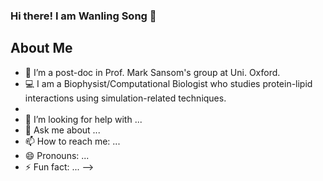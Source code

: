 ### Hi there! I am Wanling Song :woman:

## About Me

- :office: I’m a post-doc in Prof. Mark Sansom's group at Uni. Oxford. 
- :computer: I am a Biophysist/Computational Biologist who studies protein-lipid interactions using simulation-related techniques. 
- 
- 🤔 I’m looking for help with ...
- 💬 Ask me about ...
- 📫 How to reach me: ...
- 😄 Pronouns: ...
- ⚡ Fun fact: ...
-->
